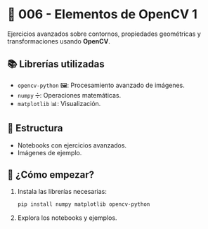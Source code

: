 # 📁 006 - Elementos de OpenCV 1

Ejercicios avanzados sobre contornos, propiedades geométricas y transformaciones usando **OpenCV**.

## 📚 Librerías utilizadas
- `opencv-python` 🖼️: Procesamiento avanzado de imágenes.
- `numpy` ➗: Operaciones matemáticas.
- `matplotlib` 📊: Visualización.

## 📂 Estructura
- Notebooks con ejercicios avanzados.
- Imágenes de ejemplo.

## 🚀 ¿Cómo empezar?
1. Instala las librerías necesarias:
   ```bash
   pip install numpy matplotlib opencv-python
   ```
2. Explora los notebooks y ejemplos.
